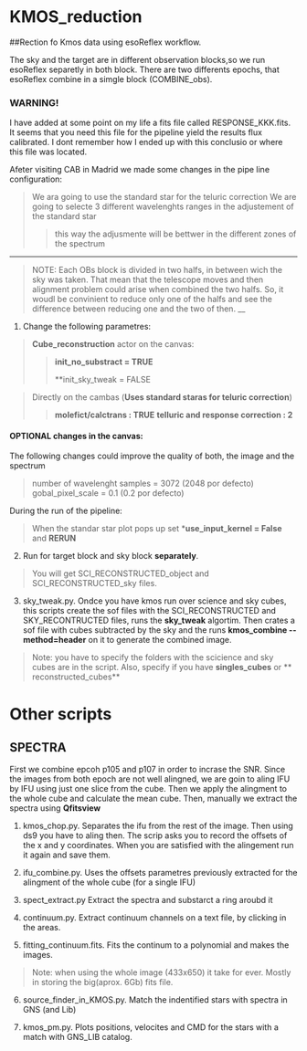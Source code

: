 # KMOS_reduction

##Rection fo Kmos data using esoReflex workflow.

The sky and the target are in different observation blocks,so we run esoReflex separetly in both block. 
There are two differents epochs, that esoReflex combine in a simgle block (COMBINE_obs). 

### WARNING!
I have added at some point on my life a fits file called RESPONSE_KKK.fits. It seems that you need this file for the pipeline
yield the results flux calibrated. I dont remember how I ended up with this conclusio or where this file was located.

Afeter visiting CAB in Madrid we made some changes in the pipe line configuration:
> We ara going to use the standard star for the teluric correction
> We are going to selecte 3 different wavelenghts ranges in the adjustement of the standard star
>> this way the adjusmente will be bettwer in the different zones of the spectrum
___
>NOTE: 
>Each OBs block is divided in two halfs, in between wich the sky was taken. That
>mean that the telescope moves and then alignment problem could arise when 
>combined the two halfs. So, it woudl be convinient to reduce only one of the 
>halfs and see the difference between reducing one and the two of then.
__

1. Change the following parametres:
> **Cube_reconstruction** actor on the canvas:
>
>> **init_no_substract = TRUE**
>>
>> **init_sky_tweak = FALSE

> Directly on the cambas (**Uses standard staras for teluric correction**)
> 
>> **molefict/calctrans : TRUE**
>> **telluric and response correction : 2**

#### OPTIONAL changes in the canvas:
The following changes could  improve the quality of both, the image and the spectrum

> number of wavelenght samples = 3072 (2048 por defecto)
> gobal_pixel_scale = 0.1 (0.2 por defecto) 

During the run of the pipeline:
> When the standar star plot pops up set ***use_input_kernel = False** and **RERUN**

2. Run for target block and sky block **separately**.
> You will get SCI_RECONSTRUCTED_object and SCI_RECONSTRUCTED_sky files.

3. sky_tweak.py. Ondce you have kmos run over science and sky cubes, this scripts
create the sof files with the SCI_RECONSTRUCTED and SKY_RECONTRUCTED files, 
runs the  **sky_tweak** algortim. Then crates a sof file with cubes subtracted 
by the sky and the runs **kmos_combine --method=header**  on it to generate 
the combined image.
> Note: you have to specify the folders with the scicience and sky cubes are 
> in the script. Also, specify if you have **singles_cubes** or ** reconstructed_cubes**

# Other scripts
## SPECTRA

First we combine epcoh p105 and p107 in order to incrase the SNR. Since the
images from both epoch are not well alingned, we are goin to aling IFU by IFU
using just one slice from the cube. Then we apply the alingment to the whole
cube and calculate the mean cube. 
Then, manually we extract the spectra using **Qfitsview**

1. kmos_chop.py. Separates the ifu from the rest of the image. Then using ds9
you have to aling then. The scrip asks you to record the offsets of the 
x and y coordinates. When you are satisfied with the alingement run it again 
and save them.

2. ifu_combine.py. Uses the offsets parametres previously extracted for the 
alingment of the whole cube (for a single IFU)

3. spect_extract.py Extract the spectra and substarct a ring aroubd it

4. continuum.py. Extract continuum channels on a text file, by clicking in the areas. 

5. fitting_continuum.fits. Fits the continum to a polynomial and makes the images.
> Note: when using the whole image (433x650) it take for ever. Mostly in storing the big(aprox. 6Gb) fits file.

6. source_finder_in_KMOS.py. Match the indentified stars with spectra in GNS (and Lib)

7. kmos_pm.py. Plots positions, velocites and CMD for the stars with a match with GNS_LIB catalog. 